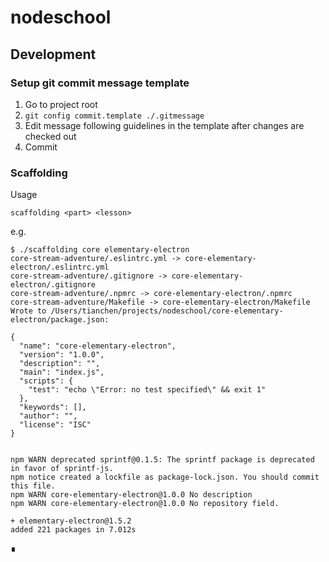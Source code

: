 # nodeschool

## Development

### Setup git commit message template

1. Go to project root
2. `git config commit.template ./.gitmessage`
3. Edit message following guidelines in the template after changes are checked out
4. Commit

### Scaffolding

Usage

```
scaffolding <part> <lesson>
```

e.g.

```
$ ./scaffolding core elementary-electron
core-stream-adventure/.eslintrc.yml -> core-elementary-electron/.eslintrc.yml
core-stream-adventure/.gitignore -> core-elementary-electron/.gitignore
core-stream-adventure/.npmrc -> core-elementary-electron/.npmrc
core-stream-adventure/Makefile -> core-elementary-electron/Makefile
Wrote to /Users/tianchen/projects/nodeschool/core-elementary-electron/package.json:

{
  "name": "core-elementary-electron",
  "version": "1.0.0",
  "description": "",
  "main": "index.js",
  "scripts": {
    "test": "echo \"Error: no test specified\" && exit 1"
  },
  "keywords": [],
  "author": "",
  "license": "ISC"
}


npm WARN deprecated sprintf@0.1.5: The sprintf package is deprecated in favor of sprintf-js.
npm notice created a lockfile as package-lock.json. You should commit this file.
npm WARN core-elementary-electron@1.0.0 No description
npm WARN core-elementary-electron@1.0.0 No repository field.

+ elementary-electron@1.5.2
added 221 packages in 7.012s
```

∎

